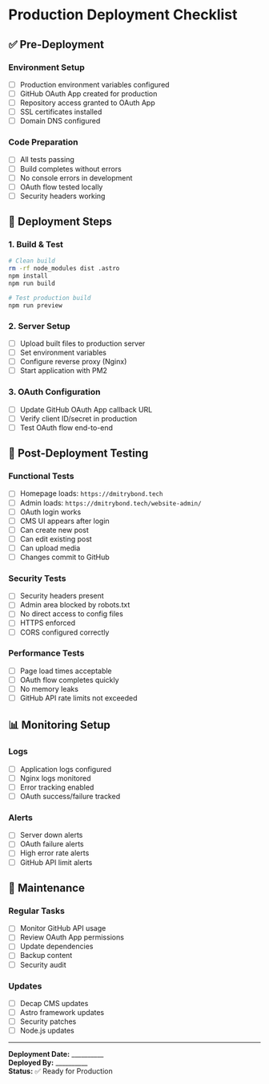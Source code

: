 # Production Deployment Checklist

## ✅ Pre-Deployment

### Environment Setup
- [ ] Production environment variables configured
- [ ] GitHub OAuth App created for production
- [ ] Repository access granted to OAuth App
- [ ] SSL certificates installed
- [ ] Domain DNS configured

### Code Preparation
- [ ] All tests passing
- [ ] Build completes without errors
- [ ] No console errors in development
- [ ] OAuth flow tested locally
- [ ] Security headers working

## 🚀 Deployment Steps

### 1. Build & Test
```bash
# Clean build
rm -rf node_modules dist .astro
npm install
npm run build

# Test production build
npm run preview
```

### 2. Server Setup
- [ ] Upload built files to production server
- [ ] Set environment variables
- [ ] Configure reverse proxy (Nginx)
- [ ] Start application with PM2

### 3. OAuth Configuration
- [ ] Update GitHub OAuth App callback URL
- [ ] Verify client ID/secret in production
- [ ] Test OAuth flow end-to-end

## 🧪 Post-Deployment Testing

### Functional Tests
- [ ] Homepage loads: `https://dmitrybond.tech`
- [ ] Admin loads: `https://dmitrybond.tech/website-admin/`
- [ ] OAuth login works
- [ ] CMS UI appears after login
- [ ] Can create new post
- [ ] Can edit existing post
- [ ] Can upload media
- [ ] Changes commit to GitHub

### Security Tests
- [ ] Security headers present
- [ ] Admin area blocked by robots.txt
- [ ] No direct access to config files
- [ ] HTTPS enforced
- [ ] CORS configured correctly

### Performance Tests
- [ ] Page load times acceptable
- [ ] OAuth flow completes quickly
- [ ] No memory leaks
- [ ] GitHub API rate limits not exceeded

## 📊 Monitoring Setup

### Logs
- [ ] Application logs configured
- [ ] Nginx logs monitored
- [ ] Error tracking enabled
- [ ] OAuth success/failure tracked

### Alerts
- [ ] Server down alerts
- [ ] OAuth failure alerts
- [ ] High error rate alerts
- [ ] GitHub API limit alerts

## 🔧 Maintenance

### Regular Tasks
- [ ] Monitor GitHub API usage
- [ ] Review OAuth App permissions
- [ ] Update dependencies
- [ ] Backup content
- [ ] Security audit

### Updates
- [ ] Decap CMS updates
- [ ] Astro framework updates
- [ ] Security patches
- [ ] Node.js updates

---

**Deployment Date:** __________  
**Deployed By:** __________  
**Status:** ✅ Ready for Production
